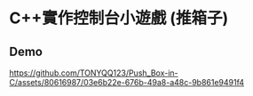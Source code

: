 # C++實作控制台小遊戲 (推箱子)

## Demo

https://github.com/TONYQQ123/Push_Box-in-C/assets/80616987/03e6b22e-676b-49a8-a48c-9b861e9491f4

